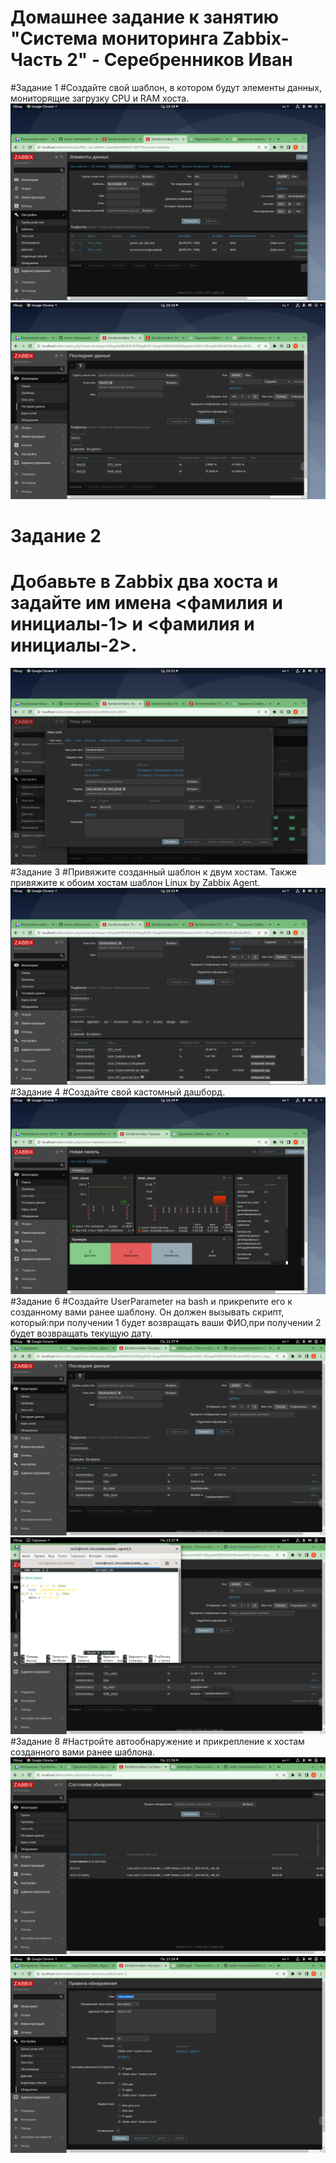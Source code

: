 # Домашнее задание к занятию "Система мониторинга Zabbix-Часть 2" - Серебренников Иван

#Задание 1
#Создайте свой шаблон, в котором будут элементы данных, мониторящие загрузку CPU и RAM хоста.
![Zabbix2_11.png](https://github.com/Skiledqo/smon-hw1/blob/main/img/Zabbix2_11.png)
![Zabbix2_12.png](https://github.com/Skiledqo/smon-hw1/blob/main/img/Zabbix2_12.png)
# Задание 2
# Добавьте в Zabbix два хоста и задайте им имена <фамилия и инициалы-1> и <фамилия и инициалы-2>.
![Zabbix2_2.png](https://github.com/Skiledqo/smon-hw1/blob/main/img/Zabbix2_2.png)
#Задание 3
#Привяжите созданный шаблон к двум хостам. Также привяжите к обоим хостам шаблон Linux by Zabbix Agent.
![Zabbix2_3.png](https://github.com/Skiledqo/smon-hw1/blob/main/img/Zabbix2_3.png)
#Задание 4
#Создайте свой кастомный дашборд.
![Zabbix2_4.png](https://github.com/Skiledqo/smon-hw1/blob/main/img/Zabbix2_4.png)
#Задание 6
#Создайте UserParameter на bash и прикрепите его к созданному вами ранее шаблону. Он должен вызывать скрипт, который:при получении 1 будет возвращать ваши ФИО,при получении 2 будет возвращать текущую дату.
![Zabbix2_6.png](https://github.com/Skiledqo/smon-hw1/blob/main/img/Zabbix2_6.png)
![Zabbix2_61.png](https://github.com/Skiledqo/smon-hw1/blob/main/img/Zabbix2_61.png)
#Задание 8
#Настройте автообнаружение и прикрепление к хостам созданного вами ранее шаблона.
![Zabbix2_8.png](https://github.com/Skiledqo/smon-hw1/blob/main/img/Zabbix2_8.png)
![Zabbix2_81.png](https://github.com/Skiledqo/smon-hw1/blob/main/img/Zabbix2_81.png)
